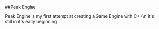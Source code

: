 ##Peak Engine

Peak Engine is my first attempt at creating a Game Engine with C++\n
It's still in it's early beginning
